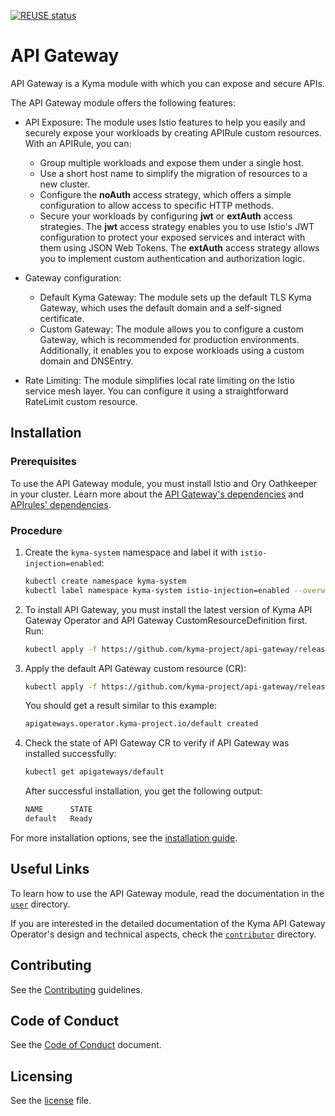 [![REUSE status](https://api.reuse.software/badge/github.com/kyma-project/api-gateway)](https://api.reuse.software/info/github.com/kyma-project/api-gateway)

# API Gateway

API Gateway is a Kyma module with which you can expose and secure APIs.

The API Gateway module offers the following features:

- API Exposure: The module uses Istio features to help you easily and securely expose your workloads by creating APIRule custom resources. With an APIRule, you can:
  - Group multiple workloads and expose them under a single host.
  - Use a short host name to simplify the migration of resources to a new cluster.
  - Configure the **noAuth** access strategy, which offers a simple configuration to allow access to specific HTTP methods.
  - Secure your workloads by configuring **jwt** or **extAuth** access strategies. The **jwt** access strategy enables you to use Istio's JWT configuration to protect your exposed services and interact with them using JSON Web Tokens. The **extAuth** access strategy allows you to implement custom authentication and authorization logic.

- Gateway configuration:
  - Default Kyma Gateway: The module sets up the default TLS Kyma Gateway, which uses the default domain and a self-signed certificate.
  - Custom Gateway: The module allows you to configure a custom Gateway, which is recommended for production environments. Additionally, it enables you to expose workloads using a custom domain and DNSEntry. 

- Rate Limiting: The module simplifies local rate limiting on the Istio service mesh layer. You can configure it using a straightforward RateLimit custom resource.

## Installation

### Prerequisites

To use the API Gateway module, you must install Istio and Ory Oathkeeper in your cluster. Learn more about the [API Gateway's dependencies](./docs/contributor/01-20-api-gateway-dependencies.md) and [APIrules' dependencies](./docs/contributor/01-30-api-rule-dependencies.md).

### Procedure
1. Create the `kyma-system` namespace and label it with `istio-injection=enabled`:

   ```bash
   kubectl create namespace kyma-system
   kubectl label namespace kyma-system istio-injection=enabled --overwrite
   ```

2. To install API Gateway, you must install the latest version of Kyma API Gateway Operator and API Gateway CustomResourceDefinition first. Run:

   ```bash
   kubectl apply -f https://github.com/kyma-project/api-gateway/releases/latest/download/api-gateway-manager.yaml
   ```

3. Apply the default API Gateway custom resource (CR):

   ```bash
   kubectl apply -f https://github.com/kyma-project/api-gateway/releases/latest/download/apigateway-default-cr.yaml
   ```

   You should get a result similar to this example:

   ```bash
   apigateways.operator.kyma-project.io/default created
   ```

4. Check the state of API Gateway CR to verify if API Gateway was installed successfully:

   ```bash
   kubectl get apigateways/default
   ```

   After successful installation, you get the following output:

   ```bash
   NAME      STATE
   default   Ready
   ```

For more installation options, see the [installation guide](./docs/contributor/01-00-installation.md).

## Useful Links

To learn how to use the API Gateway module, read the documentation in the [`user`](./docs/user/) directory.

If you are interested in the detailed documentation of the Kyma API Gateway Operator's design and technical aspects, check the [`contributor`](./docs/contributor/) directory.

## Contributing
<!--- mandatory section - do not change this! --->

See the [Contributing](CONTRIBUTING.md) guidelines.

## Code of Conduct
<!--- mandatory section - do not change this! --->

See the [Code of Conduct](CODE_OF_CONDUCT.md) document.

## Licensing
<!--- mandatory section - do not change this! --->

See the [license](./LICENSE) file.
